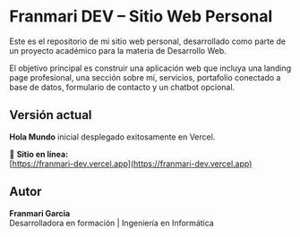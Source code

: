 # Franmari DEV – Sitio Web Personal

Este es el repositorio de mi sitio web personal, desarrollado como parte de un proyecto académico para la materia de Desarrollo Web.

El objetivo principal es construir una aplicación web que incluya una landing page profesional, una sección sobre mí, servicios, portafolio conectado a base de datos, formulario de contacto y un chatbot opcional.

## Versión actual

**Hola Mundo** inicial desplegado exitosamente en Vercel.

🔗 **Sitio en línea:**  
[https://franmari-dev.vercel.app](https://franmari-dev.vercel.app)

## Autor

**Franmari Garcia**  
Desarrolladora en formación | Ingeniería en Informática

